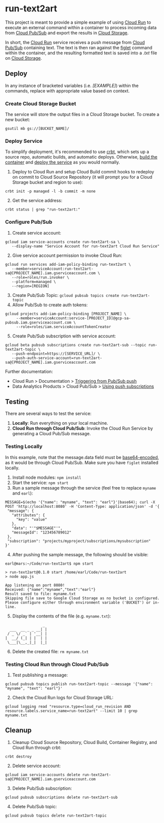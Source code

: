 # run-text2art

This project is meant to provide a simple example of using [Cloud Run](https://cloud.google.com/run/) to execute an external command within a container to process incoming data from [Cloud Pub/Sub](https://cloud.google.com/pubsub) and export the results in [Cloud Storage](https://cloud.google.com/storage).

In short, the [Cloud Run](https://cloud.google.com/run/) service receives a push message from [Cloud Pub/Sub](https://cloud.google.com/pubsub) containing text. The text is then ran against the [figlet](http://www.figlet.org/) command within the container, and the resulting formatted text is saved into a *.txt* file on [Cloud Storage](https://cloud.google.com/storage).

## Deploy

In any instance of bracketed variables (i.e. *[EXAMPLE]*) within the commands, replace with appropriate value based on context.

### Create Cloud Storage Bucket

The service will store the output files in a Cloud Storage bucket. To create a new bucket:
```
gsutil mb gs://[BUCKET_NAME]/
```

### Deploy Service

To simplify deployment, it's recommended to use [crbt](https://github.com/GoogleCloudPlatform/crbt), which sets up a source repo, automatic builds, and automatic deploys. Otherwise, [build the container](https://cloud.google.com/cloud-build/docs/building/build-containers) and [deploy the service](https://cloud.google.com/cloud-build/docs/deploying-builds/deploy-cloud-run) as you would normally.

1. Deploy to Cloud Run and setup Cloud Build commit hooks to redeploy on commit to Cloud Source Repository (it will prompt you for a Cloud Storage bucket and region to use):

```
crbt init -p managed -l -b commit -m none
```

2. Get the service address: 
```
crbt status | grep "run-text2art:"
```

### Configure Pub/Sub

1. Create service account:

```
gcloud iam service-accounts create run-text2art-sa \
   --display-name "Service Account for run-text2art Cloud Run Service"
```

2. Give service account permission to invoke Cloud Run:

```
gcloud run services add-iam-policy-binding run-text2art \
   --member=serviceAccount:run-text2art-sa@[PROJECT_NAME].iam.gserviceaccount.com \
   --role=roles/run.invoker \
   --platform=managed \
   --region=[REGION]
```

3. Create Pub/Sub Topic: `gcloud pubsub topics create run-text2art-topic`
4. Allow Pub/Sub to create auth tokens:

```
gcloud projects add-iam-policy-binding [PROJECT_NAME] \
     --member=serviceAccount:service-[PROJECT_ID]@gcp-sa-pubsub.iam.gserviceaccount.com \
     --role=roles/iam.serviceAccountTokenCreator
```

5. Create Pub/Sub subscription with service account:

```
gcloud beta pubsub subscriptions create run-text2art-sub --topic run-text2art-topic \
   --push-endpoint=https://[SERVICE_URL]/ \
   --push-auth-service-account=run-text2art-sa@[PROJECT_NAME].iam.gserviceaccount.com
```

Further documentation:

-   Cloud Run > Documentation > [Triggering from Pub/Sub push](https://cloud.google.com/run/docs/triggering/pubsub-push)
-   Data Analytics Products > Cloud Pub/Sub > [Using push subscriptions](https://cloud.google.com/pubsub/docs/push)

## Testing

There are several ways to test the service:

1. **Locally**: Run everything on your local machine.
2. **Cloud Run through Cloud Pub/Sub**: Invoke the Cloud Run Service by generating a Cloud Pub/Sub message.

### Testing Locally

In this example, note that the message.data field must be [base64-encoded](https://tools.ietf.org/html/rfc4648#section-4), as it would be through Cloud Pub/Sub. Make sure you have `figlet` installed locally.

1. Install node modules: `npm install`
2. Start the service: `npm start`
3. Run a sample message through the service (feel free to replace `myname` and `earl`):

```
MESSAGE=$(echo '{"name": "myname", "text": "earl"}'|base64); curl -X POST 'http://localhost:8080' -H 'Content-Type: application/json' -d '{
 "message": {
   "attributes": {
     "key": "value"
   },
   "data": "'"$MESSAGE"'",
   "messageId": "123456789012"
 },
 "subscription": "projects/myproject/subscriptions/mysubscription"
}'
```

4. After pushing the sample message, the following should be visible:

```
earl@mars:~/Code/run-text2art$ npm start

> run-text2art@0.1.0 start /home/earl/Code/run-text2art
> node app.js

App listening on port 8080!
Received: {"name":"myname","text":"earl"}
Result saved to file: myname.txt
Skipping file save to Google Cloud Storage as no bucket is configured. Please configure either through environment variable ('BUCKET') or in-line.
```

5. Display the contents of the file (e.g. `myname.txt`):

```
                 _
  ___  __ _ _ __| |
 / _ \/ _` | '__| |
|  __/ (_| | |  | |
 \___|\__,_|_|  |_|
```

6. Delete the created file: `rm myname.txt`

### Testing Cloud Run through Cloud Pub/Sub

1. Test publishing a message:

```
gcloud pubsub topics publish run-text2art-topic --message '{"name": "myname", "text": "earl"}'
```

2. Check the Cloud Run logs for Cloud Storage URL:

```
gcloud logging read "resource.type=cloud_run_revision AND resource.labels.service_name=run-text2art" --limit 10 | grep myname.txt
```


## Cleanup

1. Cleanup Cloud Source Repository, Cloud Build, Container Registry, and Cloud Run through crbt: 
```
crbt destroy
```
2. Delete service account:
```
gcloud iam service-accounts delete run-text2art-sa@[PROJECT_NAME].iam.gserviceaccount.com
```
3. Delete Pub/Sub subscription:
```
gcloud pubsub subscriptions delete run-text2art-sub
```
4. Delete Pub/Sub topic:
```
gcloud pubsub topics delete run-text2art-topic
```